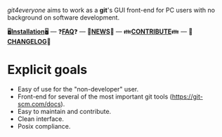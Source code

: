 *git4everyone* aims to work as a **git**'s GUI front-end for PC users with no background on software development.

:desktop_computer:[**Installation**](./docs/INSTALL.md):desktop_computer:  — :question:[**FAQ**](./docs/FAQ.md):question: — :newspaper:**[NEWS](./docs/NEWS.md)**:newspaper: — :family:**[CONTRIBUTE](./docs/CONTRIBUTE.md)**:family: — :calendar:**[CHANGELOG](./docs/CHANGELOG.md)**:calendar: 

# Explicit goals

- Easy of use for the "non-developer" user.
- Front-end for several of the most important git tools (https://git-scm.com/docs).
- Easy to maintain and contribute.
- Clean interface.
- Posix compliance.
